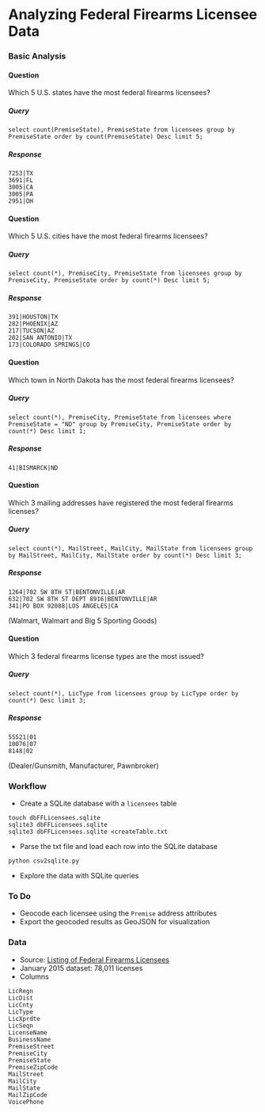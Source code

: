 # Analyzing Federal Firearms Licensee Data


### Basic Analysis
#### Question
Which 5 U.S. states have the most federal firearms licensees?

##### Query
```
select count(PremiseState), PremiseState from licensees group by PremiseState order by count(PremiseState) Desc limit 5;
```
##### Response
```
7253|TX
3691|FL
3005|CA
3005|PA
2951|OH
```

#### Question
Which 5 U.S. cities have the most federal firearms licensees?

##### Query
```
select count(*), PremiseCity, PremiseState from licensees group by PremiseCity, PremiseState order by count(*) Desc limit 5;
```

##### Response
```
391|HOUSTON|TX
282|PHOENIX|AZ
217|TUCSON|AZ
202|SAN ANTONIO|TX
173|COLORADO SPRINGS|CO
```

#### Question
Which town in North Dakota has the most federal firearms licensees?

##### Query
```
select count(*), PremiseCity, PremiseState from licensees where PremiseState = "ND" group by PremiseCity, PremiseState order by count(*) Desc limit 1;
```

##### Response
```
41|BISMARCK|ND
```

#### Question
Which 3 mailing addresses have registered the most federal firearms licenses?

##### Query
```
select count(*), MailStreet, MailCity, MailState from licensees group by MailStreet, MailCity, MailState order by count(*) Desc limit 3;
```

##### Response
```
1264|702 SW 8TH ST|BENTONVILLE|AR
632|702 SW 8TH ST DEPT 8916|BENTONVILLE|AR
341|PO BOX 92088|LOS ANGELES|CA
```
(Walmart, Walmart and Big 5 Sporting Goods)

#### Question
Which 3 federal firearms license types are the most issued?

##### Query
```
select count(*), LicType from licensees group by LicType order by count(*) Desc limit 3;
```

##### Response
```
55521|01
10076|07
8148|02
```
(Dealer/Gunsmith, Manufacturer, Pawnbroker)

### Workflow
* Create a SQLite database with a `licensees` table
```
touch dbFFLicensees.sqlite
sqlite3 dbFFLicensees.sqlite
sqlite3 dbFFLicensees.sqlite <createTable.txt
```
* Parse the txt file and load each row into the SQLite database
```
python csv2sqlite.py
```
* Explore the data with SQLite queries


### To Do
* Geocode each licensee using the `Premise` address attributes
* Export the geocoded results as GeoJSON for visualization


### Data
* Source: [Listing of Federal Firearms Licensees](http://www.atf.gov/content/firearms/firearms-industry/listing-FFLs)
* January 2015 dataset: 78,011 licenses
* Columns
```
LicRegn
LicDist
LicCnty
LicType
LicXprdte
LicSeqn
LicenseName
BusinessName
PremiseStreet
PremiseCity
PremiseState
PremiseZipCode
MailStreet
MailCity
MailState
MailZipCode
VoicePhone
```
